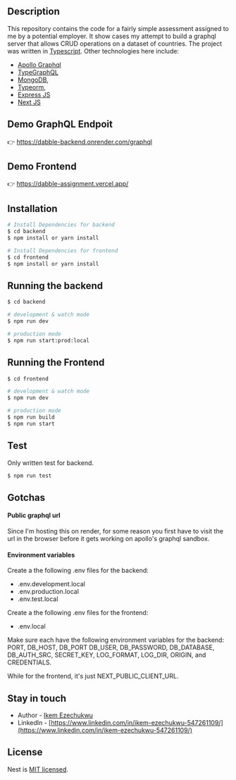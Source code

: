 ## Description
This repository contains the code for a fairly simple assessment assigned to me by a potential employer.
It show cases my attempt to build a graphql server that allows CRUD operations on a dataset of countries.
The project was written in [Typescript](http://typescript.com/).
Other technologies here include:
 - [Apollo Graphql](https://www.apollographql.com/)
 - [TypeGraphQL](https://typegraphql.com/)
- [MongoDB](https://www.mongodb.com/),
- [Typeorm](https://typeorm.io/),
- [Express JS](https://expressjs.com/)
- [Next JS](https://nextjs.org/)

## Demo GraphQL Endpoit
:point_right: https://dabble-backend.onrender.com/graphql

## Demo Frontend
:point_right: https://dabble-assignment.vercel.app/

## Installation

```bash
# Install Dependencies for backend
$ cd backend
$ npm install or yarn install

# Install Dependencies for frontend
$ cd frontend
$ npm install or yarn install
```

## Running the backend

```bash
$ cd backend

# development & watch mode
$ npm run dev

# production mode
$ npm run start:prod:local
```

## Running the Frontend

```bash
$ cd frontend

# development & watch mode
$ npm run dev

# production mode
$ npm run build
$ npm run start
```

## Test
Only written test for backend.
```bash
$ npm run test
```
## Gotchas

#### Public graphql url
Since I'm hosting this on render, for some reason you first have to visit the url in the browser before it gets working on apollo's graphql sandbox.

#### Environment variables
Create a the following .env files for the backend:
- .env.development.local 
- .env.production.local
- .env.test.local

Create a the following .env files for the frontend:
- .env.local 

Make sure each have the following environment variables for the backend: PORT, DB_HOST, DB_PORT DB_USER, DB_PASSWORD, DB_DATABASE, DB_AUTH_SRC, SECRET_KEY, LOG_FORMAT, LOG_DIR, ORIGIN, and CREDENTIALS.

While for the frontend, it's just NEXT_PUBLIC_CLIENT_URL.


## Stay in touch

- Author - [Ikem Ezechukwu](ikem.ezechukwu@outlook.com)
- LinkedIn - [https://www.linkedin.com/in/ikem-ezechukwu-547261109/](https://www.linkedin.com/in/ikem-ezechukwu-547261109/)


## License

Nest is [MIT licensed](LICENSE).

